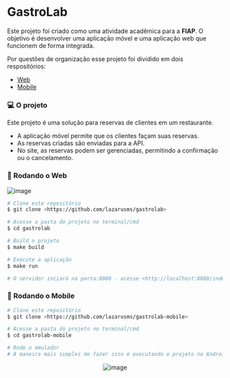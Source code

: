 # GastroLab

Este projeto foi criado como uma atividade acadêmica para a **FIAP**. O objetivo é desenvolver uma aplicação móvel e uma aplicação web que funcionem de forma integrada.

Por questões de organização esse projeto foi dividido em dois respositórios:

 - [Web](https://github.com/lazarusms/gastrolab)
 - [Mobile](https://github.com/lazarusms/gastrolab-mobile)

### 💻 O projeto

Este projeto é uma solução para reservas de clientes em um restaurante.

- A aplicação móvel permite que os clientes façam suas reservas.
- As reservas criadas são enviadas para a API.
- No site, as reservas podem ser gerenciadas, permitindo a confirmação ou o cancelamento.
   
### 🎲 Rodando o Web 
![image](https://github.com/lazarusms/gastrolab/assets/107807531/2e4282c0-3cf3-4f56-a962-d99f9933c18d)

```bash
# Clone este repositório
$ git clone <https://github.com/lazarusms/gastrolab>

# Acesse a pasta do projeto no terminal/cmd
$ cd gastrolab

# Build o projeto
$ make build

# Execute a aplicação
$ make run

# O servidor inciará na porta:8080 - acesse <http://localhost:8080/index.html>

```

### 📱 Rodando o Mobile 

```bash
# Clone este repositório
$ git clone <https://github.com/lazarusms/gastrolab-mobile>

# Acesse a pasta do projeto no terminal/cmd
$ cd gastrolab-mobile

# Rode o emulador
# A maneira mais simples de fazer isso é executando o projeto no Android Studio - O projeto é configurado para se conectar ao localhost do emulador
```

<div align="center">
  <img src="https://github.com/lazarusms/gastrolab-mobile/assets/107807531/885bcd46-6a4e-46d7-b429-1eb1e38f861f" alt="image">
</div>

